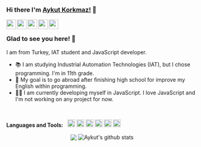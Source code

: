 ### Hi there I'm [Aykut Korkmaz!](https://aykutkorkmaz1.github.io/) 👋
<a href="https://www.facebook.com/aykutkorkmazX">
    <img align="left" width="25px" src="https://cdn.jsdelivr.net/npm/simple-icons@v3/icons/facebook.svg">
</a>
<a href="https://www.instagram.com/a_korkmmaz/">
    <img align="left" width="25px" src="https://cdn.jsdelivr.net/npm/simple-icons@v3/icons/instagram.svg">
</a>
<a href="https://twitter.com/AykutKorkmazX">
    <img align="left" width="25px" src="https://cdn.jsdelivr.net/npm/simple-icons@v3/icons/twitter.svg">
</a>
<a href="https://www.linkedin.com/in/aykutkorkmazx/">
    <img align="left" width="25px" src="https://cdn.jsdelivr.net/npm/simple-icons@v3/icons/linkedin.svg">
</a>
<a href="https://github.com/aykutkorkmaz1">
    <img align="left" width="25px" src="https://cdn.jsdelivr.net/npm/simple-icons@v3/icons/github.svg">
</a>

<br />

### Glad to see you here! 🤩 &nbsp;


I am from Turkey, IAT student and JavaScript developer.
- 📚 I am studying Industrial Automation Technologies (IAT), but I chose programming. I'm in 11th grade.
- 🎯 My goal is to go abroad after finishing high school for improve my English within programming.
- 👨‍💻 I am currently developing myself in JavaScript. I love JavaScript and I'm not working on any project for now.

<br />

**Languages and Tools:** &nbsp;
<code><img height="20" src="https://cdn.jsdelivr.net/npm/simple-icons@v3/icons/javascript.svg"></code>
<code><img height="20" src="https://cdn.jsdelivr.net/npm/simple-icons@v3/icons/visualstudiocode.svg"></code>
<code><img height="20" src="https://cdn.jsdelivr.net/npm/simple-icons@v3/icons/node.js.svg"></code>
<code><img height="20" src="https://cdn.jsdelivr.net/npm/simple-icons@v3/icons/git.svg"></code>
<code><img height="20" src="https://cdn.jsdelivr.net/npm/simple-icons@v3/icons/windows.svg"></code>
<code><img height="20" src="https://cdn.jsdelivr.net/npm/simple-icons@v3/icons/vim.svg"></code> 

<p align="center">
    <img align="center" src="https://github-readme-stats.vercel.app/api/top-langs/?username=aykutkorkmaz1&theme=radical&hide_langs_below=1&layout=compact" />
    <img align="center" src="https://github-readme-stats.vercel.app/api?username=aykutkorkmaz1&show_icons=true&theme=radical&line_height=21" alt="Aykut's github stats"/>
</p>